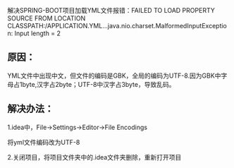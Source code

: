 解决SPRING-BOOT项目加载YML文件报错：FAILED TO LOAD PROPERTY SOURCE FROM LOCATION CLASSPATH:/APPLICATION.YML...java.nio.charset.MalformedInputException: Input length = 2

## 原因：

YML文件中出现中文，但文件的编码是GBK，全局的编码为UTF-8.因为GBK中字母占1byte,汉字占2byte；UTF-8中汉字占3byte，导致乱码。

## 解决办法：

1.idea中，File->Settings->Editor->File Encodings

将yml文件编码改为UTF-8

2.关闭项目，将项目文件夹中的.idea文件夹删除，重新打开项目